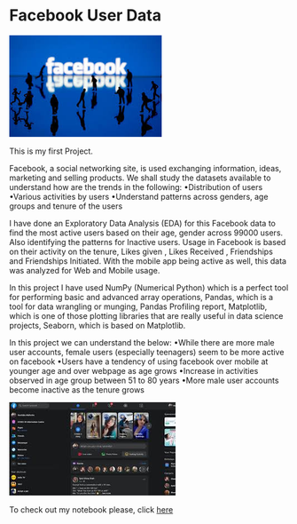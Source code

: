 # Facebook User Data

![enter image description here](https://github.com/kasturi-sahu/Facebook-User-Data-/blob/main/download.jpg?raw=true)

This is my first Project.

Facebook, a social networking site, is used exchanging information, ideas, marketing and selling products. We shall study the datasets available to understand how are the trends in the following: 
•Distribution of users 
•Various activities by users 
•Understand patterns across genders, age groups and tenure of the users

I have done an Exploratory Data Analysis (EDA) for this Facebook data to find the most active users based on their age, gender across 99000 users. Also identifying the patterns for Inactive users. Usage in Facebook is based on their activity on the tenure, Likes given , Likes Received , Friendships and Friendships Initiated. With the mobile app being active as well, this data was analyzed for Web and Mobile usage.

In this project I have used NumPy (Numerical Python) which is a perfect tool for performing basic and advanced array operations, Pandas, which is a tool for data wrangling or munging, Pandas Profiling report, Matplotlib, which is one of those plotting libraries that are really useful in data science projects, Seaborn, which is based on Matplotlib.

In this project we can understand the below:
•While there are more male user accounts, female users (especially teenagers) seem to be more active on facebook
•Users have a tendency of using facebook over mobile at younger age and over webpage as age grows
•Increase in activities observed in age group between 51 to 80 years
•More male user accounts become inactive as the tenure grows

![](https://github.com/kasturi-sahu/Facebook-User-Data-/blob/main/images.jpg?raw=true)


To check out my notebook please, click [here](https://github.com/kasturi-sahu/Facebook-User-Data-/blob/main/Facebook_Data_final.ipynb)
